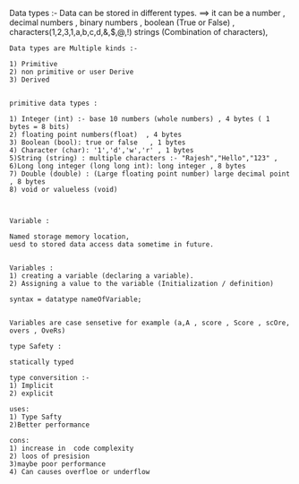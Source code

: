 Data types :-  Data can be stored in different types.
==> it can be a number , decimal numbers , binary numbers , boolean (True or False) , characters(1,2,3,1,a,b,c,d,&,$,@,!)
    strings (Combination of characters),


    Data types are Multiple kinds :-

    1) Primitive
    2) non primitive or user Derive
    3) Derived


    primitive data types :

    1) Integer (int) :- base 10 numbers (whole numbers) , 4 bytes ( 1 bytes = 8 bits)
    2) floating point numbers(float)  , 4 bytes
    3) Boolean (bool): true or false   , 1 bytes
    4) Character (char): '1','d','w','r' , 1 bytes
    5)String (string) : multiple characters :- "Rajesh","Hello","123" , 
    6)Long long integer (long long int): long integer , 8 bytes
    7) Double (double) : (Large floating point number) large decimal point , 8 bytes
    8) void or valueless (void)



    Variable :

    Named storage memory location,
    uesd to stored data access data sometime in future.


    Variables :
    1) creating a variable (declaring a variable).
    2) Assigning a value to the variable (Initialization / definition)

    syntax = datatype nameOfVariable;


    Variables are case sensetive for example (a,A , score , Score , scOre, overs , OveRs)

    type Safety :

    statically typed

    type conversition :-
    1) Implicit
    2) explicit

    uses:
    1) Type Safty
    2)Better performance

    cons:
    1) increase in  code complexity
    2) loos of presision
    3)maybe poor performance
    4) Can causes overfloe or underflow
    

